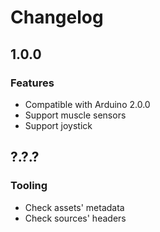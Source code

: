 # Changelog

## 1.0.0

### Features

* Compatible with Arduino 2.0.0
* Support muscle sensors
* Support joystick


## ?.?.?

### Tooling

* Check assets' metadata
* Check sources' headers

